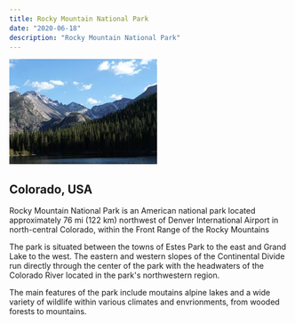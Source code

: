 ```yaml
---
title: Rocky Mountain National Park
date: "2020-06-18"
description: "Rocky Mountain National Park"
---
```



![Mountain View](./rocky-mountain-national-park.jpeg)
  
## Colorado, USA

Rocky Mountain National Park is an American national park located approximately 76 mi (122 km) northwest of Denver International Airport in north-central Colorado, within the Front Range of the Rocky Mountains

The park is situated between the towns of Estes Park to the east and Grand Lake to the west. The eastern and western slopes of the Continental Divide run directly through the center of the park with the headwaters of the Colorado River located in the park's northwestern region.

The main features of the park include moutains alpine lakes and a wide variety  of wildlife within various climates and envrionments, from wooded forests to mountains.

